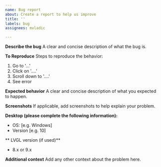 ```yaml
---
name: Bug report
about: Create a report to help us improve
title: ''
labels: bug
assignees: mvladic

---
```


**Describe the bug**
A clear and concise description of what the bug is.

**To Reproduce**
Steps to reproduce the behavior:
1. Go to '...'
2. Click on '....'
3. Scroll down to '....'
4. See error

**Expected behavior**
A clear and concise description of what you expected to happen.

**Screenshots**
If applicable, add screenshots to help explain your problem.

**Desktop (please complete the following information):**
 - OS: [e.g. Windows]
 - Version [e.g. 10]

** LVGL version (if used)**

- 8.x or 9.x

**Additional context**
Add any other context about the problem here.

